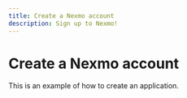 ```yaml
---
title: Create a Nexmo account
description: Sign up to Nexmo!
---
```


# Create a Nexmo account

This is an example of how to create an application.
